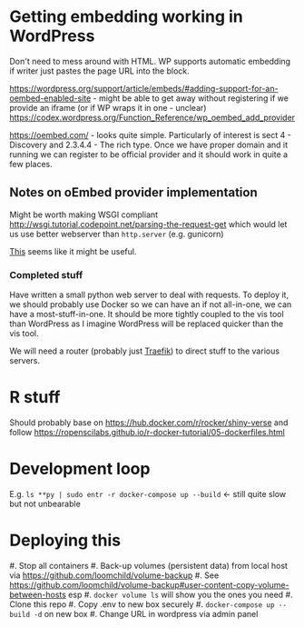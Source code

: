 # Getting embedding working in WordPress

Don't need to mess around with HTML. WP supports automatic embedding if writer just pastes the page URL into the block.

https://wordpress.org/support/article/embeds/#adding-support-for-an-oembed-enabled-site - might be able to get away without registering if we provide an iframe (or if WP wraps it in one - unclear)
https://codex.wordpress.org/Function_Reference/wp_oembed_add_provider

https://oembed.com/ - looks quite simple. Particularly of interest is sect 4 - Discovery and 2.3.4.4 - The rich type. Once we have proper domain and it running we can register to be official provider and it should work in quite a few places.

## Notes on oEmbed provider implementation

Might be worth making WSGI compliant http://wsgi.tutorial.codepoint.net/parsing-the-request-get which would let us use better webserver than `http.server` (e.g. gunicorn)

[This](https://medium.com/@daniel.carlier/how-to-build-a-simple-flask-restful-api-with-docker-compose-2d849d738137) seems like it might be useful.

### Completed stuff

Have written a small python web server to deal with requests. To deploy it, we should probably use Docker so we can have an if not all-in-one, we can have a most-stuff-in-one. It should be more tightly coupled to the vis tool than WordPress as I imagine WordPress will be replaced quicker than the vis tool.

We will need a router (probably just [Traefik](https://github.com/containous/traefik)) to direct stuff to the various servers.

# R stuff

Should probably base on https://hub.docker.com/r/rocker/shiny-verse and follow https://ropenscilabs.github.io/r-docker-tutorial/05-dockerfiles.html

# Development loop

E.g. `ls **py | sudo entr -r docker-compose up --build` <- still quite slow but not unbearable

# Deploying this

#. Stop all containers
#. Back-up volumes (persistent data) from local host via https://github.com/loomchild/volume-backup 
    #. See https://github.com/loomchild/volume-backup#user-content-copy-volume-between-hosts esp
    #. `docker volume ls` will show you the ones you need
#. Clone this repo
#. Copy .env to new box securely
#. `docker-compose up --build -d` on new box
#. Change URL in wordpress via admin panel
